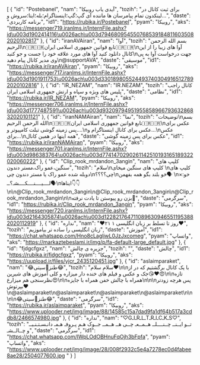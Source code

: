 [
  {
    "id": "Postebanel",
    "nam": "آیدی یاب روبیکا",
    "tozih": "برای ثبت کانال در لینکدون تمام پیامرسان ها ماننده آی گپ؛گپ؛اینستاگرام؛بله؛ایتا؛سروش و...",
    "daste": "برنامه کاربردی",
    "id1": "https://rubika.ir/Postebanel",
    "pyam": "روبیکا",
    "aks": "https://messenger719.iranlms.ir/InternFile.ashx?id\u003d1902414116\u0026ach\u003d7946809545507685391848116035082020102817"
  },
  {
    "id": "iranAVAiran",
    "nam": "آوا",
    "tozih": "بسم الله الرحمن الرحیم\n🇮🇷🇮🇷تابع قوانین جمهوری اسلامی ایران🇮🇷🇮🇷\nآوا های زیبا را از این کانال دانلود کنید آوا های مورد علاقه خود را جست و جو کنید\nجهت درخواست آوا به پی وی مدیر کانال پیام دهید\n@supportAVA",
    "daste": "موسیقی",
    "id1": "https://rubika.ir/iranAVAiran",
    "pyam": "روبیکا",
    "aks": "https://messenger717.iranlms.ir/InternFile.ashx?id\u003d1901911753\u0026ach\u003d3301898055244937403049165127892020102816"
  },
  {
    "id": "IR_NEZAM",
    "nam": "IR.NEZAM",
    "tozih": "کانال راجب پلیس های ویژه و سپاه و ارتش جمهوری اسلامی ایران",
    "daste": "نظامی",
    "id1": "https://rubika.ir/IR_NEZAM",
    "pyam": "روبیکا",
    "aks": "https://messenger706.iranlms.ir/InternFile.ashx?id\u003d1777487591\u0026ach\u003d9320979495195585896679363286832020101121"
  },
  {
    "id": "iranNAMAiran",
    "nam": "نما",
    "tozih": "توضیحات\nبسم الله الرحمن الرحیم\n🇮🇷🇮🇷تابع قوانین جمهوری اسلامی ایران🇮🇷🇮🇷\nعکس برای پس زمینه گوشی تبلت کامپیوتر و....\nعکس برای کانال اینستاگرام و...\nعکس برای...\nهمه اینها در همین کانال",
    "daste": "عکس برای پس زمینه گوشی",
    "id1": "https://rubika.ir/iranNAMAiran",
    "pyam": "روبیکا",
    "aks": "https://messenger701.iranlms.ir/InternFile.ashx?id\u003d986383764\u0026ach\u003d7741470290261142510193165189322020060222"
  },
  {
    "id": "Clip_rook_mrdandon_3angin",
    "nam": "کلیپ های سنگین،عمو راک،مستر دندون",
    "tozih": "سلام\nکلیپ های سنگین میخای \nکلیپ های دوبله شده عمو راک یا مستر دندون چی\nچی؟؟؟؟\nخو بلند بگو همه بفهمن🗣 \n×:خو لــــیــــنــــکــــشـ؟ــ🗣\nایناها👇👇 \n\n@Clip_rook_mrdandon_3angin\n@Clip_rook_mrdandon_3angin\n@Clip_rook_mrdandon_3angin\n\nبزن رو پیوستن تا یادت نرفته🤞",
    "daste": "سرگرمی",
    "id1": "https://rubika.ir/Clip_rook_mrdandon_3angin",
    "pyam": "روبیکا",
    "aks": "https://messenger720.iranlms.ir/InternFile.ashx?id\u003d2164305874\u0026ach\u003d1228217647110896309465511953882020112919"
  },
  {
    "id": "نداره",
    "nam": "❤️۲۱ روز تا تسلط بر زبان انگلیسی ۱❤️",
    "tozih": "زبان انگلیسی را ساده تر بیاموزیم",
    "daste": "آموزش",
    "id1": "https://chat.whatsapp.com/Hno8cLagljwL0JzJxcomeg",
    "pyam": "واتساپ",
    "aks": "https://markaztebeslami.ir/img/p/fa-default-large_default.jpg"
  },
  {
    "id": "fjdgcfgxz",
    "nam": "جزیره ی چالش",
    "tozih": "",
    "daste": "چالش",
    "id1": "https://rubika.ir/fjdgcfgxz",
    "pyam": "روبیکا",
    "aks": "https://uupload.ir/files/yjcr_2435120451.jpg"
  },
  {
    "id": "aslaimparaket",
    "nam": "😂طنز🥝سیتی😂",
    "tozih": "سلام سلام❤️\n\nبا یک کانال برگشتیم که در از جک و عکس و فیلم های خنده دار میزاره و کلی آموزش های شیرین😘❤️😍\n\nتازه نظرسنجی هم میزارع😍\n\nهمراه با چالش خفن همراه با جایزه\n\n\nپس هرچه زودتر بپرتوش❤️\n@aslaimparaket\n@aslaimparaket\n@aslaimparaket\n@aslaimparaket\n\n\n\n😂طنز🥝سیتی😂",
    "daste": "سرگرمی",
    "id1": "https://rubika.ir/aslaimparaket",
    "pyam": "روبیکا",
    "aks": "https://www.uplooder.net/img/image/88/14585c15a7dad9fa1df64b517a3cddb8/2466574980.jpg"
  },
  {
    "id": "نداره",
    "nam": "♡GـIـRـLـTـRـIـCـKـS♡",
    "tozih": "تــو ایــنــ چــنــــلــ هــمــعـ چــی هــ هــمــ جــوک هـم پـروفـ هـمـ دانـسـتـنـیــ و چــالــشـ",
    "daste": "سرگرمی",
    "id1": "https://chat.whatsapp.com/IWpLOdOBHnuFqOjh3bFpfa",
    "pyam": "واتساپ",
    "aks": "https://www.uplooder.net/img/image/28/008f2932c5e4a7278ec0d4fabee8ae28/2504077600.jpg "
  }
]
